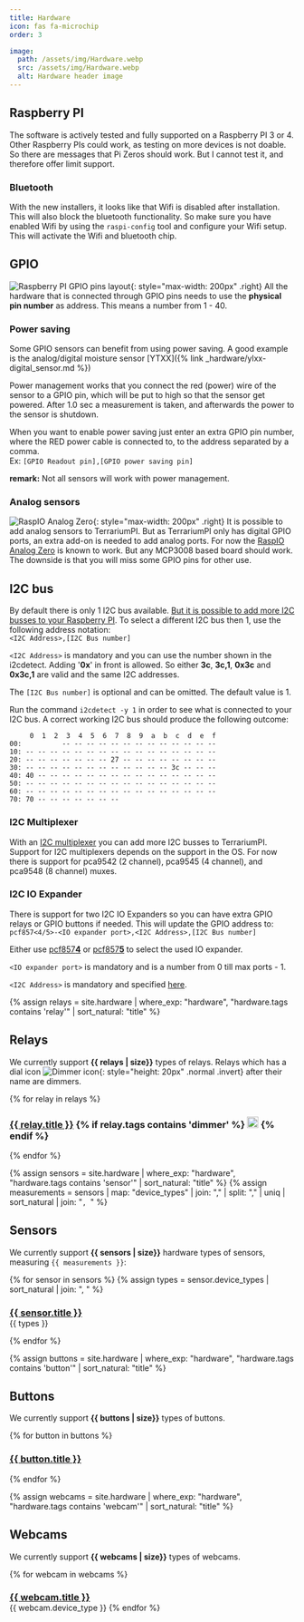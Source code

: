 ```yaml
---
title: Hardware
icon: fas fa-microchip
order: 3

image:
  path: /assets/img/Hardware.webp
  src: /assets/img/Hardware.webp
  alt: Hardware header image
---
```


## Raspberry PI

The software is actively tested and fully supported on a Raspberry PI 3 or 4. Other Raspberry PIs could work, as testing on more devices is not doable. So there are messages that Pi Zeros should work. But I cannot test it, and therefore offer limit support.

### Bluetooth

With the new installers, it looks like that Wifi is disabled after installation. This will also block the bluetooth functionality. So make sure you have enabled Wifi by using the `raspi-config` tool and configure your Wifi setup. This will activate the Wifi and bluetooth chip.

## GPIO

![Raspberry PI GPIO pins layout](/assets/img/GPIO-Pinout-Diagram.webp){: style="max-width: 200px" .right}
All the hardware that is connected through GPIO pins needs to use the **physical pin number** as address. This means a number from 1 - 40.

### Power saving

Some GPIO sensors can benefit from using power saving. A good example is the analog/digital moisture sensor [YTXX]({% link _hardware/ylxx-digital_sensor.md %})

Power management works that you connect the red (power) wire of the sensor to a GPIO pin, which will be put to high so that the sensor get powered. After 1.0 sec a measurement is taken, and afterwards the power to the sensor is shutdown.

When you want to enable power saving just enter an extra GPIO pin number, where the RED power cable is connected to, to the address separated by a comma.\
Ex: `[GPIO Readout pin],[GPIO power saving pin]`

**remark:** Not all sensors will work with power management.

### Analog sensors

![RaspIO Analog Zero](/assets/img/RasPiO-Analog-Zero.webp){: style="max-width: 200px" .right}
It is possible to add analog sensors to TerrariumPI. But as TerrariumPI only has digital GPIO ports, an extra add-on is needed to add analog ports. For now the [RaspIO Analog Zero](https://rasp.io/analogzero/) is known to work. But any MCP3008 based board should work. The downside is that you will miss some GPIO pins for other use.

## I2C bus

By default there is only 1 I2C bus available. [But it is possible to add more I2C busses to your Raspberry PI](https://www.instructables.com/id/Raspberry-PI-Multiple-I2c-Devices/). To select a different I2C bus then 1, use the following address notation:\
`<I2C Address>,[I2C Bus number]`

`<I2C Address>` is mandatory and you can use the number shown in the i2cdetect. Adding '**0x**' in front is allowed. So either **3c**, **3c,1**, **0x3c** and **0x3c,1** are valid and the same I2C addresses.

The `[I2C Bus number]` is optional and can be omitted. The default value is 1.

Run the command `i2cdetect -y 1` in order to see what is connected to your I2C bus. A correct working I2C bus should produce the following outcome:

```console
     0  1  2  3  4  5  6  7  8  9  a  b  c  d  e  f
00:          -- -- -- -- -- -- -- -- -- -- -- -- --
10: -- -- -- -- -- -- -- -- -- -- -- -- -- -- -- --
20: -- -- -- -- -- -- -- 27 -- -- -- -- -- -- -- --
30: -- -- -- -- -- -- -- -- -- -- -- -- 3c -- -- --
40: 40 -- -- -- -- -- -- -- -- -- -- -- -- -- -- --
50: -- -- -- -- -- -- -- -- -- -- -- -- -- -- -- --
60: -- -- -- -- -- -- -- -- -- -- -- -- -- -- -- --
70: 70 -- -- -- -- -- -- --
```

### I2C Multiplexer

With an [I2C multiplexer](/TerrariumPI/hardware/i2c-multiplexer/) you can add more I2C busses to TerrariumPI. Support for I2C multiplexers depends on the support in the OS. For now there is support for pca9542 (2 channel), pca9545 (4 channel), and pca9548 (8 channel) muxes.

### I2C IO Expander

There is support for two I2C IO Expanders so you can have extra GPIO relays or GPIO buttons if needed. This will update the GPIO address to:\
`pcf857<4/5>-<IO expander port>,<I2C Address>,[I2C Bus number]`

Either use [pcf857**4**](/TerrariumPI/hardware/io-expander/) or [pcf857**5**](/TerrariumPI/hardware/io-expander/) to select the used IO expander.

`<IO expander port>` is mandatory and is a number from 0 till max ports - 1.

`<I2C Address>` is mandatory and specified [here](#i2c-bus).

{% assign relays = site.hardware | where_exp: "hardware", "hardware.tags contains 'relay'" | sort_natural: "title" %}

## Relays

We currently support **{{ relays | size}}** types of relays. Relays which has a dial icon ![Dimmer icon](/assets/img/dimmer_icon.png){: style="height: 20px" .normal .invert} after their name are dimmers.

{% for relay in relays %}

  <h3 id="{{ relay.title| slugify }}">
    <a href="{{ relay.url | relative_url }}">{{ relay.title }}</a>
  {% if relay.tags contains 'dimmer' %}
    <img src="/assets/img/dimmer_icon.png" title="Relay is a dimmer" alt="Relay is a dimmer" style="height: 20px" class="ml-xl-3 invert">
  {% endif %}
  </h3>
{% endfor %}

{% assign sensors = site.hardware | where_exp: "hardware", "hardware.tags contains 'sensor'" | sort_natural: "title" %}
{% assign measurements = sensors | map: "device_types" | join: "," | split: "," | uniq | sort_natural | join: "`, `"  %}

## Sensors

We currently support **{{ sensors | size}}** hardware types of sensors, measuring `{{ measurements }}`:

{% for sensor in sensors %}
{% assign types = sensor.device_types | sort_natural | join: ", " %}

  <h3 style="margin-bottom: 0px"  id="{{ sensor.title| slugify }}">
    <a href="{{ sensor.url | relative_url }}">{{ sensor.title }}</a>
  </h3>
  {{ types }}

{% endfor %}

{% assign buttons = site.hardware | where_exp: "hardware", "hardware.tags contains 'button'" | sort_natural: "title" %}

## Buttons

We currently support **{{ buttons | size}}** types of buttons.

{% for button in buttons %}

  <h3 id="{{ button.title| slugify }}">
    <a href="{{ button.url | relative_url }}">{{ button.title }}</a>
  </h3>
{% endfor %}

{% assign webcams = site.hardware | where_exp: "hardware", "hardware.tags contains 'webcam'" | sort_natural: "title" %}

## Webcams

We currently support **{{ webcams | size}}** types of webcams.

{% for webcam in webcams %}

  <h3 style="margin-bottom: 0px" id="{{ webcam.title| slugify }}">
    <a href="{{ webcam.url | relative_url }}">{{ webcam.title }}</a>
  </h3>
  {{ webcam.device_type }}
{% endfor %}
